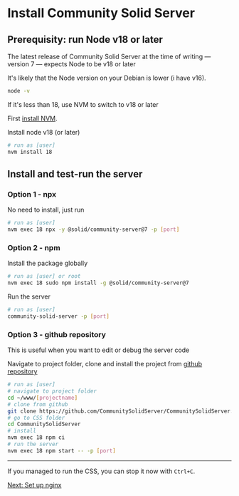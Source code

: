# Install Community Solid Server

## Prerequisity: run Node v18 or later

The latest release of Community Solid Server at the time of writing &mdash; version 7 &mdash; expects Node to be v18 or later

It's likely that the Node version on your Debian is lower (i have v16).

```sh
node -v
```

If it's less than 18, use NVM to switch to v18 or later

First [install NVM](https://github.com/nvm-sh/nvm?tab=readme-ov-file#install--update-script).

Install node v18 (or later)

```sh
# run as [user]
nvm install 18
```

## Install and test-run the server

### Option 1 - npx

No need to install, just run

```sh
# run as [user]
nvm exec 18 npx -y @solid/community-server@7 -p [port]
```

### Option 2 - npm

Install the package globally

```sh
# run as [user] or root
nvm exec 18 sudo npm install -g @solid/community-server@7
```

Run the server

```sh
# run as [user]
community-solid-server -p [port]
```

### Option 3 - github repository

This is useful when you want to edit or debug the server code

Navigate to project folder, clone and install the project from [github repository](https://github.com/CommunitySolidServer/CommunitySolidServer)

```sh
# run as [user]
# navigate to project folder
cd ~/www/[projectname]
# clone from github
git clone https://github.com/CommunitySolidServer/CommunitySolidServer.git
# go to CSS folder
cd CommunitySolidServer
# install
nvm exec 18 npm ci
# run the server
nvm exec 18 npm start -- -p [port]
```

---

If you managed to run the CSS, you can stop it now with `Ctrl+C`.

[Next: Set up nginx](setup-nginx.md)
